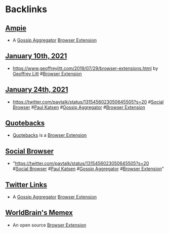 
# Backlinks
## [Ampie](<Ampie.md>)
- A [Gossip Aggregator](<Gossip Aggregator.md>) [Browser Extension](<Browser Extension.md>)

## [January 10th, 2021](<January 10th, 2021.md>)
- https://www.geoffreylitt.com/2019/07/29/browser-extensions.html by [Geoffrey Litt](<Geoffrey Litt.md>) #[Browser Extension](<Browser Extension.md>)

## [January 24th, 2021](<January 24th, 2021.md>)
- https://twitter.com/pavtalk/status/1315456023050645505?s=20 #[Social Browser](<Social Browser.md>) #[Paul Katsen](<Paul Katsen.md>) #[Gossip Aggregator](<Gossip Aggregator.md>) #[Browser Extension](<Browser Extension.md>)

## [Quotebacks](<Quotebacks.md>)
- [Quotebacks](<Quotebacks.md>) is a [Browser Extension](<Browser Extension.md>)

## [Social Browser](<Social Browser.md>)
- "https://twitter.com/pavtalk/status/1315456023050645505?s=20 #[Social Browser](<Social Browser.md>) #[Paul Katsen](<Paul Katsen.md>) #[Gossip Aggregator](<Gossip Aggregator.md>) #[Browser Extension](<Browser Extension.md>)"

## [Twitter Links](<Twitter Links.md>)
- A [Gossip Aggregator](<Gossip Aggregator.md>) [Browser Extension](<Browser Extension.md>)

## [WorldBrain's Memex](<WorldBrain's Memex.md>)
- An open source [Browser Extension](<Browser Extension.md>)

